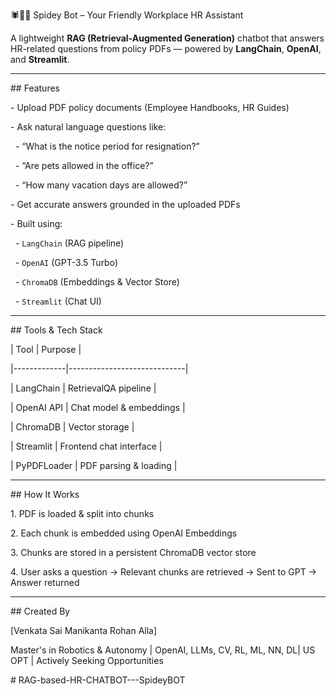 🕷️🤖🦸 Spidey Bot – Your Friendly Workplace HR Assistant



A lightweight **RAG (Retrieval-Augmented Generation)** chatbot that answers HR-related questions from policy PDFs — powered by **LangChain**, **OpenAI**, and **Streamlit**.



---



\## Features



\- Upload PDF policy documents (Employee Handbooks, HR Guides)




\- Ask natural language questions like:

&nbsp; - “What is the notice period for resignation?”

&nbsp; - “Are pets allowed in the office?”

&nbsp; - “How many vacation days are allowed?”

\- Get accurate answers grounded in the uploaded PDFs

\- Built using:

&nbsp; - `LangChain` (RAG pipeline)

&nbsp; - `OpenAI` (GPT-3.5 Turbo)

&nbsp; - `ChromaDB` (Embeddings \& Vector Store)

&nbsp; - `Streamlit` (Chat UI)



---



\## Tools \& Tech Stack



| Tool        | Purpose                    |

|-------------|-----------------------------|

| LangChain   | RetrievalQA pipeline         |

| OpenAI API  | Chat model \& embeddings     |

| ChromaDB    | Vector storage              |

| Streamlit   | Frontend chat interface     |

| PyPDFLoader | PDF parsing \& loading       |



---



\##  How It Works



1\. PDF is loaded \& split into chunks

2\. Each chunk is embedded using OpenAI Embeddings

3\. Chunks are stored in a persistent ChromaDB vector store

4\. User asks a question → Relevant chunks are retrieved → Sent to GPT → Answer returned



---



\##  Created By



\[Venkata Sai Manikanta Rohan Alla] 

Master's in Robotics \& Autonomy | OpenAI, LLMs, CV, RL, ML, NN, DL| US OPT | Actively Seeking Opportunities



#   R A G - b a s e d - H R - C H A T B O T - - - S p i d e y B O T 
 
 
